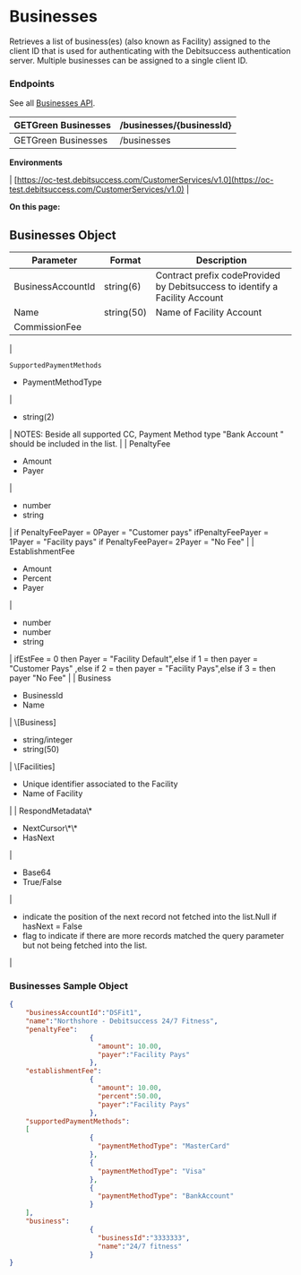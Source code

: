 # Businesses

Retrieves a list of business(es) (also known as Facility) assigned to the client ID that is used for authenticating with the Debitsuccess authentication server. Multiple businesses can be assigned to a single client ID.


### Endpoints
See all [Businesses API](https://oc-debitsuccess.portal.azure-api.net/docs/services/Mock/operations/organisation?&tags=Businesses&groupBy=tag).



| GETGreen Businesses | /businesses/{businessId} | 
|  --- |  --- | 
| GETGreen Businesses | /businesses | 

 **Environments** 



| [https://oc-test.debitsuccess.com/CustomerServices/v1.0](https://oc-test.debitsuccess.com/CustomerServices/v1.0) | 

 **On this page:** 


## Businesses Object


|  **Parameter**  |  **Format**  |  **Description**  | 
|  --- |  --- |  --- | 
| BusinessAccountId | string(6) | Contract prefix codeProvided by Debitsuccess to identify a Facility Account | 
| Name | string(50) | Name of Facility Account | 
| CommissionFee |  |  | 
| 
```
SupportedPaymentMethods
```
<ul><li>PaymentMethodType

</li></ul> | <ul><li>string(2)

</li></ul> | NOTES: Beside all supported CC, Payment Method type "Bank Account " should be included in the list. | 
| PenaltyFee<ul><li>Amount

</li><li>Payer

</li></ul> | <ul><li>number

</li><li>string

</li></ul> |     if PenaltyFeePayer = 0Payer = "Customer pays" ifPenaltyFeePayer = 1Payer = "Facility pays"     if PenaltyFeePayer= 2Payer = "No Fee" | 
| EstablishmentFee<ul><li>Amount

</li><li>Percent

</li><li>Payer

</li></ul> | <ul><li>number

</li><li>number

</li><li>string

</li></ul> | ifEstFee = 0 then Payer = "Facility Default",else if 1 = then payer = "Customer Pays" ,else if 2 = then payer = "Facility Pays",else if 3 = then payer "No Fee" | 
| Business<ul><li>BusinessId

</li><li>Name

</li></ul> | \[Business]<ul><li>string/integer

</li><li>string(50)

</li></ul> | \[Facilities]<ul><li>Unique identifier associated to the Facility

</li><li>Name of Facility

</li></ul> | 
| RespondMetadata\*<ul><li>NextCursor\*\*

</li><li>HasNext

</li></ul> | <ul><li>Base64

</li><li>True/False

</li></ul> | <ul><li>indicate the position of the next record not fetched into the list.Null if hasNext = False

</li><li>flag to indicate if there are more records matched the query parameter but not being fetched into the list.

</li></ul> | 


### Businesses Sample Object

```json
{
	"businessAccountId":"DSFit1",
	"name":"Northshore - Debitsuccess 24/7 Fitness",
	"penaltyFee":
					{
					  "amount": 10.00,
					  "payer":"Facility Pays"
					},
	"establishmentFee":
					{
					  "amount": 10.00,
					  "percent":50.00,
					  "payer":"Facility Pays"
					},
	"supportedPaymentMethods":
	[
					{
					  "paymentMethodType": "MasterCard"
					},
					{
					  "paymentMethodType": "Visa"
					},
					{
					  "paymentMethodType": "BankAccount"
					}
	],
	"business":
					{
					  "businessId":"3333333",
					  "name":"24/7 fitness"
					}
}

```

